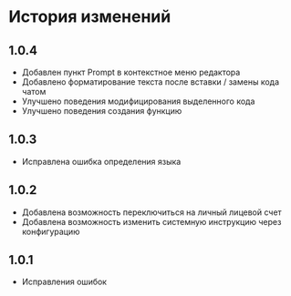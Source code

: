 # История изменений

## 1.0.4

- Добавлен пункт Prompt в контекстное меню редактора
- Добавлено форматирование текста после вставки / замены кода чатом
- Улучшено поведения модифицирования выделенного кода
- Улучшено поведения создания функцию

## 1.0.3

- Исправлена ошибка определения языка

## 1.0.2

- Добавлена возможность переключиться на личный лицевой счет
- Добавлена возможность изменить системную инструкцию через конфигурацию

## 1.0.1

- Исправления ошибок